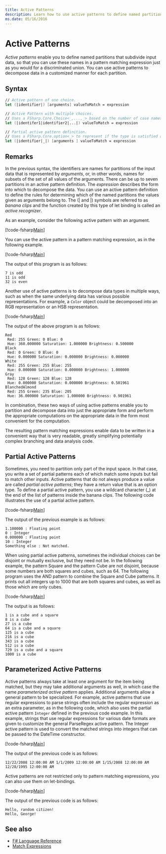 ```yaml
---
title: Active Patterns
description: Learn how to use active patterns to define named partitions that subdivide input data in the F# programming language.
ms.date: 05/16/2016
---
```

# Active Patterns

*Active patterns* enable you to define named partitions that subdivide input data, so that you can use these names in a pattern matching expression just as you would for a discriminated union. You can use active patterns to decompose data in a customized manner for each partition.

## Syntax

```fsharp
// Active pattern of one choice.
let (|identifier|) [arguments] valueToMatch = expression

// Active Pattern with multiple choices.
// Uses a FSharp.Core.Choice<_,...,_> based on the number of case names. In F#, the limitation n <= 7 applies.
let (|identifer1|identifier2|...|) valueToMatch = expression

// Partial active pattern definition.
// Uses a FSharp.Core.option<_> to represent if the type is satisfied at the call site.
let (|identifier|_|) [arguments ] valueToMatch = expression
```

## Remarks

In the previous syntax, the identifiers are names for partitions of the input data that is represented by *arguments*, or, in other words, names for subsets of the set of all values of the arguments. There can be up to seven partitions in an active pattern definition. The *expression* describes the form into which to decompose the data. You can use an active pattern definition to define the rules for determining which of the named partitions the values given as arguments belong to. The (| and |) symbols are referred to as *banana clips* and the function created by this type of let binding is called an *active recognizer*.

As an example, consider the following active pattern with an argument.

[!code-fsharp[Main](~/samples/snippets/fsharp/lang-ref-2/snippet5001.fs)]

You can use the active pattern in a pattern matching expression, as in the following example.

[!code-fsharp[Main](~/samples/snippets/fsharp/lang-ref-2/snippet5002.fs)]

The output of this program is as follows:

```output
7 is odd
11 is odd
32 is even
```

Another use of active patterns is to decompose data types in multiple ways, such as when the same underlying data has various possible representations. For example, a `Color` object could be decomposed into an RGB representation or an HSB representation.

[!code-fsharp[Main](~/samples/snippets/fsharp/lang-ref-2/snippet5003.fs)]

The output of the above program is as follows:

```output
Red
 Red: 255 Green: 0 Blue: 0
 Hue: 360.000000 Saturation: 1.000000 Brightness: 0.500000
Black
 Red: 0 Green: 0 Blue: 0
 Hue: 0.000000 Saturation: 0.000000 Brightness: 0.000000
White
 Red: 255 Green: 255 Blue: 255
 Hue: 0.000000 Saturation: 0.000000 Brightness: 1.000000
Gray
 Red: 128 Green: 128 Blue: 128
 Hue: 0.000000 Saturation: 0.000000 Brightness: 0.501961
BlanchedAlmond
 Red: 255 Green: 235 Blue: 205
 Hue: 36.000000 Saturation: 1.000000 Brightness: 0.901961
```

In combination, these two ways of using active patterns enable you to partition and decompose data into just the appropriate form and perform the appropriate computations on the appropriate data in the form most convenient for the computation.

The resulting pattern matching expressions enable data to be written in a convenient way that is very readable, greatly simplifying potentially complex branching and data analysis code.

## Partial Active Patterns

Sometimes, you need to partition only part of the input space. In that case, you write a set of partial patterns each of which match some inputs but fail to match other inputs. Active patterns that do not always produce a value are called *partial active patterns*; they have a return value that is an option type. To define a partial active pattern, you use a wildcard character (\_) at the end of the list of patterns inside the banana clips. The following code illustrates the use of a partial active pattern.

[!code-fsharp[Main](~/samples/snippets/fsharp/lang-ref-2/snippet5004.fs)]

The output of the previous example is as follows:

```output
1.100000 : Floating point
0 : Integer
0.000000 : Floating point
10 : Integer
Something else : Not matched.
```

When using partial active patterns, sometimes the individual choices can be disjoint or mutually exclusive, but they need not be. In the following example, the pattern Square and the pattern Cube are not disjoint, because some numbers are both squares and cubes, such as 64. The following program uses the AND pattern to combine the Square and Cube patterns. It prints out all integers up to 1000 that are both squares and cubes, as well as those which are only cubes.

[!code-fsharp[Main](~/samples/snippets/fsharp/lang-ref-2/snippet5005.fs)]

The output is as follows:

```output
1 is a cube and a square
8 is a cube
27 is a cube
64 is a cube and a square
125 is a cube
216 is a cube
343 is a cube
512 is a cube
729 is a cube and a square
1000 is a cube
```

## Parameterized Active Patterns

Active patterns always take at least one argument for the item being matched, but they may take additional arguments as well, in which case the name *parameterized active pattern* applies. Additional arguments allow a general pattern to be specialized. For example, active patterns that use regular expressions to parse strings often include the regular expression as an extra parameter, as in the following code, which also uses the partial active pattern `Integer` defined in the previous code example. In this example, strings that use regular expressions for various date formats are given to customize the general ParseRegex active pattern. The Integer active pattern is used to convert the matched strings into integers that can be passed to the DateTime constructor.

[!code-fsharp[Main](~/samples/snippets/fsharp/lang-ref-2/snippet5006.fs)]

The output of the previous code is as follows:

```output
12/22/2008 12:00:00 AM 1/1/2009 12:00:00 AM 1/15/2008 12:00:00 AM 12/28/1995 12:00:00 AM
```

Active patterns are not restricted only to pattern matching expressions, you can also use them on let-bindings.

[!code-fsharp[Main](~/samples/snippets/fsharp/lang-ref-2/snippet5007.fs)]

The output of the previous code is as follows:

```output
Hello, random citizen!
Hello, George!
```

## See also

- [F# Language Reference](index.md)
- [Match Expressions](match-expressions.md)

